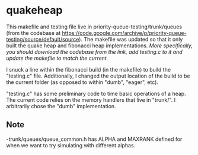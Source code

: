 # quakeheap

This makefile and testing file live in priority-queue-testing/trunk/queues (from the codebase at https://code.google.com/archive/p/priority-queue-testing/source/default/source). The makefile was updated so that it only built the quake heap and fibonacci heap implementations. *More specifically, you should download the codebase from the link, add testing.c to it and update the makefile to match the current.*

I snuck a line within the fibonacci build (in the makefile) to build the "testing.c" file. Additionally, I changed the output location of the build to be the current folder (as opposed to within "dumb", "eager", etc).

"testing.c" has some preliminary code to time basic operations of a heap. The current code relies on the memory handlers that live in "trunk/". I arbitrarily chose the "dumb" implementation. 

## Note 

-trunk/queues/queue_common.h has ALPHA and MAXRANK defined for when we want to try simulating with different alphas.

